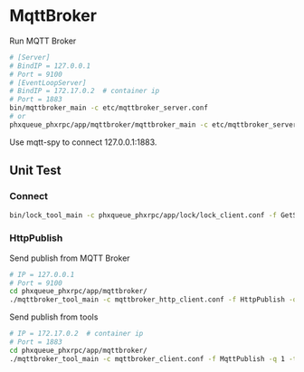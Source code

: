 # MqttBroker

Run MQTT Broker

```sh
# [Server]
# BindIP = 127.0.0.1
# Port = 9100
# [EventLoopServer]
# BindIP = 172.17.0.2  # container ip
# Port = 1883
bin/mqttbroker_main -c etc/mqttbroker_server.conf
# or
phxqueue_phxrpc/app/mqttbroker/mqttbroker_main -c etc/mqttbroker_server.conf
```

Use mqtt-spy to connect 127.0.0.1:1883.

## Unit Test

### Connect

```sh
bin/lock_tool_main -c phxqueue_phxrpc/app/lock/lock_client.conf -f GetString -t 1000 -l 1 -k "__broker__:client2session:mqtt-spy"
```

### HttpPublish

Send publish from MQTT Broker

```sh
# IP = 127.0.0.1
# Port = 9100
cd phxqueue_phxrpc/app/mqttbroker/
./mqttbroker_tool_main -c mqttbroker_http_client.conf -f HttpPublish -q 1 -t "/mqtt-spy/test/" -p 37 -s "test_string_37" -x "test_pub_client" -y "mqtt-spy"
```

Send publish from tools

```sh
# IP = 172.17.0.2  # container ip
# Port = 1883
cd phxqueue_phxrpc/app/mqttbroker/
./mqttbroker_tool_main -c mqttbroker_client.conf -f MqttPublish -q 1 -t "/mqtt-tools/test/" -p 121 -s test_string_121 -l mqtt-tools
```

